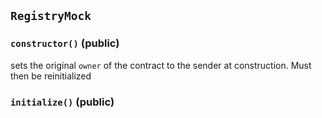 ## `RegistryMock`






### `constructor()` (public)



sets the original `owner` of the contract to the sender
at construction. Must then be reinitialized

### `initialize()` (public)






